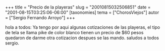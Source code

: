 +++
title = "Precio de la playeras"
slug = "20010815032506851"
date = "2001-08-15T03:25:06-06:00"
[taxonomies]
tema = ["ChorosViejos"]
autor = ["Sergio Fernando Arroyo"]
+++

hola a todos: Ya tengo por aqui algunas cotizaciones de las playeras, el
tipo de tela se llama pike de color blanco tienen un precio de $60 pesos
quedaron de darme otra cotizacion despues se las mando. saludos a todos
sergio.
